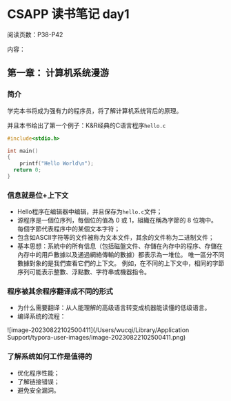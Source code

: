 # CSAPP 读书笔记 day1

阅读页数：P38-P42

内容：

## 第一章： 计算机系统漫游

### 简介

学完本书将成为强有力的程序员，将了解计算机系统背后的原理。

并且本书给出了第一个例子：K&R经典的C语言程序`hello.c`

```c
#include<stdio.h>

int main()
{
	printf("Hello World\n");
  return 0;
}
```



### 信息就是位+上下文

- Hello程序在编辑器中编辑，并且保存为`hello.c`文件；
- 源程序是一個位序列，每個位的值為 0 或 1，組織在稱為字節的 8 位塊中。 每個字節代表程序中的某個文本字符；
- 包含如ASCII字符等的文件被称为文本文件，其余的文件称为二进制文件；
- 基本思想：系統中的所有信息（包括磁盤文件、存儲在內存中的程序、存儲在內存中的用戶數據以及通過網絡傳輸的數據）都表示為一堆位。 唯一區分不同數據對象的是我們查看它們的上下文。 例如，在不同的上下文中，相同的字節序列可能表示整數、浮點數、字符串或機器指令。

### 程序被其余程序翻译成不同的形式

- 为什么需要翻译：从人能理解的高级语言转变成机器能读懂的低级语言。
- 编译系统的流程：

![image-20230822102500411](/Users/wucqi/Library/Application Support/typora-user-images/image-20230822102500411.png)



### 了解系统如何工作是值得的

- 优化程序性能；
- 了解链接错误；
- 避免安全漏洞。